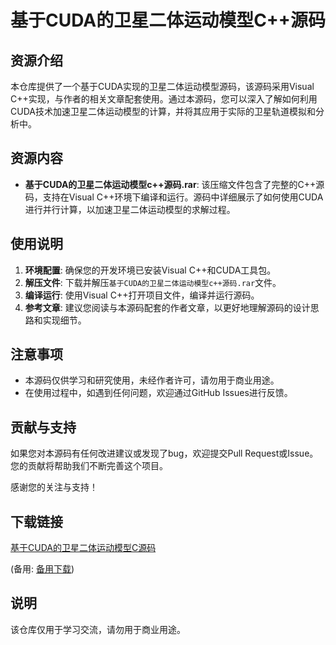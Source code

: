 # 基于CUDA的卫星二体运动模型C++源码

## 资源介绍

本仓库提供了一个基于CUDA实现的卫星二体运动模型源码，该源码采用Visual C++实现，与作者的相关文章配套使用。通过本源码，您可以深入了解如何利用CUDA技术加速卫星二体运动模型的计算，并将其应用于实际的卫星轨道模拟和分析中。

## 资源内容

- **基于CUDA的卫星二体运动模型c++源码.rar**: 该压缩文件包含了完整的C++源码，支持在Visual C++环境下编译和运行。源码中详细展示了如何使用CUDA进行并行计算，以加速卫星二体运动模型的求解过程。

## 使用说明

1. **环境配置**: 确保您的开发环境已安装Visual C++和CUDA工具包。
2. **解压文件**: 下载并解压`基于CUDA的卫星二体运动模型c++源码.rar`文件。
3. **编译运行**: 使用Visual C++打开项目文件，编译并运行源码。
4. **参考文章**: 建议您阅读与本源码配套的作者文章，以更好地理解源码的设计思路和实现细节。

## 注意事项

- 本源码仅供学习和研究使用，未经作者许可，请勿用于商业用途。
- 在使用过程中，如遇到任何问题，欢迎通过GitHub Issues进行反馈。

## 贡献与支持

如果您对本源码有任何改进建议或发现了bug，欢迎提交Pull Request或Issue。您的贡献将帮助我们不断完善这个项目。

感谢您的关注与支持！

## 下载链接
[基于CUDA的卫星二体运动模型C源码](https://pan.quark.cn/s/43659cd9f39c) 

(备用: [备用下载](https://pan.baidu.com/s/1cVjj8m_8721l8RkMviy2sA?pwd=1234))

## 说明

该仓库仅用于学习交流，请勿用于商业用途。
